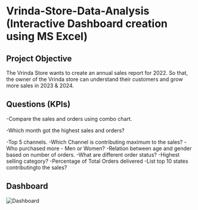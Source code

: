 # Vrinda-Store-Data-Analysis (Interactive Dashboard creation using MS Excel)
## Project Objective
The Vrinda Store wants to create an annual sales report for 2022. So that, the owner of the Vrinda store can understand their customers and grow more sales in 2023 & 2024.

## Questions (KPIs)
-Compare the sales and orders using combo chart.

-Which month got the highest sales and orders?

-Top 5 channels.
-Which Channel is contributing maximum to the sales?
-Who purchased more - Men or Women?
-Relation between age and gender based on number of orders.
-What are different order status?
-Highest selling category?
-Percentage of Total Orders delivered
-List top 10 states contributingto the sales?

## Dashboard
![Dashboard](https://github.com/user-attachments/assets/a8fdcd8f-d608-4808-b585-798db3a10117)




